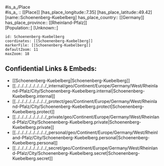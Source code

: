 ﻿---
location: [49.42,7.35] 
mapzoom: [7,12] 
mapmarker: city 
type: City
tags:
- geo/City


SpocWebEntityId: 34140
isDeleted: false
confidential: public

---
#is_a_/Place  
#is_a_ :: [[Place]] 
[has_place_longitude::7.35] 
[has_place_latitude::49.42] 
[name::Schoenenberg-Kuebelberg] 
has_place_country:: [[Germany]]  
has_place_province:: [[Rheinland-Pfalz]]  
[Population::] 
[Unknown::] 


```leaflet
id: Schoenenberg-Kuebelberg
coordinates: [[Schoenenberg-Kuebelberg]] 
markerFile: [[Schoenenberg-Kuebelberg]] 
defaultZoom: 11 
maxZoom: 18
```


## Confidential Links & Embeds: 
- [[Schoenenberg-Kuebelberg|Schoenenberg-Kuebelberg]]  
- [[../../../../../../../../_internal/geo/Continent/Europe/Germany/West/Rheinland-Pfalz/City/Schoenenberg-Kuebelberg.internal|Schoenenberg-Kuebelberg.internal]] 
- [[../../../../../../../../_protect/geo/Continent/Europe/Germany/West/Rheinland-Pfalz/City/Schoenenberg-Kuebelberg.protect|Schoenenberg-Kuebelberg.protect]] 
- [[../../../../../../../../_private/geo/Continent/Europe/Germany/West/Rheinland-Pfalz/City/Schoenenberg-Kuebelberg.private|Schoenenberg-Kuebelberg.private]] 
- [[../../../../../../../../_personal/geo/Continent/Europe/Germany/West/Rheinland-Pfalz/City/Schoenenberg-Kuebelberg.personal|Schoenenberg-Kuebelberg.personal]] 
- [[../../../../../../../../_secret/geo/Continent/Europe/Germany/West/Rheinland-Pfalz/City/Schoenenberg-Kuebelberg.secret|Schoenenberg-Kuebelberg.secret]] 
